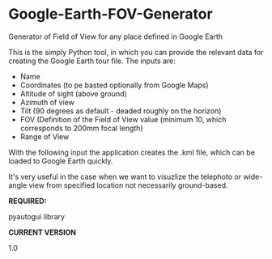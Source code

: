 # Google-Earth-FOV-Generator
Generator of Field of View for any place defined in Google Earth


This is the simply Python tool, in which you can provide the relevant data for creating the Google Earth tour file.
The inputs are:
- Name
- Coordinates (to pe basted optionally from Google Maps)
- Altitude of sight (above ground)
- Azimuth of view
- Tilt (90 degrees as default - deaded roughly on the horizon)
- FOV (Definition of the Field of View value (minimum 10, which corresponds to 200mm focal length)
- Range of View 

With the following input the application creates the .kml file, which can be loaded to Google Earth quickly.

It's very useful in the case when we want to visuzlize the telephoto or wide-angle view from specified location not necessarily ground-based.

<B>REQUIRED:</B>

pyautogui library


<b>CURRENT VERSION</B>

1.0
